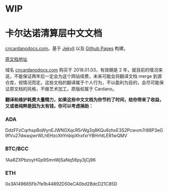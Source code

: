 # WIP

# 卡尔达诺清算层中文文档

[cncardanodocs.com](https://cncardanodocs.com/)。基于 [Jekyll](https://jekyllrb.com/) 以及 [Github Pages](https://pages.github.com/) 构建。

[原文档地址](https://cardanodocs.com/introduction/)


域名 [cncardanodocs.com](https://cncardanodocs.com/) 购买于 2018.01.03，有效期是 2 年，就目前的情况来说，不能保证两年后一定会为这个网站续费，未来可能会将翻译文档 merge 到源仓库，视情况而定。这些文档的翻译属于个人行为，不以盈利为目的，会尽可能保证原文档的风格，不做艺术加工，原版权属于 Cardano。  

**翻译和维护耗费大量精力，如果这些中文文档为你节约了时间，给你带来了收益，又或者纯粹是因为太有钱，你可以考虑捐助：**

### ADA

DdzFFzCqrhspBoWynEJWNGXqcR5rWg3q8KQu6zhxE3S2Pcwvm7r88P3eG9fVu27dwasjwrWLhEHzcXhYnbipXhxfxrYBHrhtLER1wQMV


### BTC/BCC

1Aa8ZXPbzoyHGp9SmnWjSaNq56py3jCj96


### ETH

0x3A149665Fb7fe1b44892D50eCA0bd2BdcD21C85D



